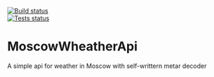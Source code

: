 [![Build status](https://ci.appveyor.com/api/projects/status/ey4q6h98wy6wn12r?svg=true)](https://ci.appveyor.com/project/Travonka/moscowwheatherapi)
<br>
[![Tests status](https://appveyor-shields-badge.herokuapp.com/api/api/testResults/Travonka/moscowwheatherapi/badge.svg)](https://ci.appveyor.com/project/Travonka/moscowwheatherapi)
<br>
# MoscowWheatherApi
A simple api for weather in Moscow with self-writtern metar decoder
